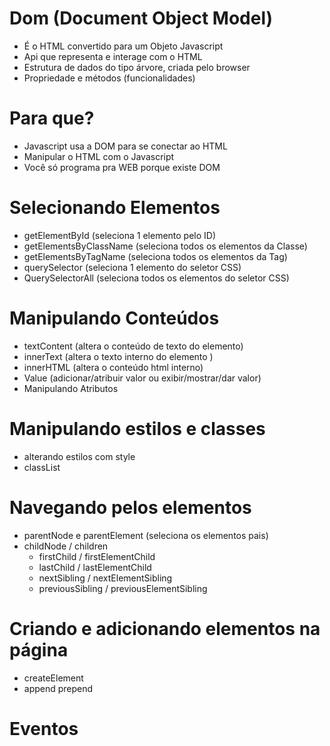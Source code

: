# Dom (Document Object Model)

* É o HTML convertido para um Objeto Javascript
* Api que representa e interage com o HTML
* Estrutura de dados do tipo árvore, criada pelo browser
* Propriedade e métodos (funcionalidades)


# Para que?

* Javascript usa a DOM para se conectar ao HTML
* Manipular o HTML com o Javascript
* Você só programa pra WEB porque existe DOM

# Selecionando Elementos

- getElementById (seleciona 1 elemento pelo ID)
- getElementsByClassName (seleciona todos os elementos da Classe)
- getElementsByTagName (seleciona todos os elementos da Tag)
- querySelector (seleciona 1 elemento do seletor CSS)
- QuerySelectorAll (seleciona todos os elementos do seletor CSS)

# Manipulando Conteúdos

- textContent (altera o conteúdo de texto do elemento)
- innerText (altera o texto interno do elemento )
- innerHTML (altera o conteúdo html interno)
- Value (adicionar/atribuir valor ou exibir/mostrar/dar valor)
- Manipulando Atributos

# Manipulando estilos e classes

- alterando estilos com style
- classList

# Navegando pelos elementos

* parentNode e parentElement (seleciona os elementos pais)
* childNode / children
    - firstChild / firstElementChild
    - lastChild / lastElementChild
    - nextSibling / nextElementSibling
    - previousSibling / previousElementSibling

# Criando e adicionando elementos na página

- createElement
- append prepend

# Eventos
